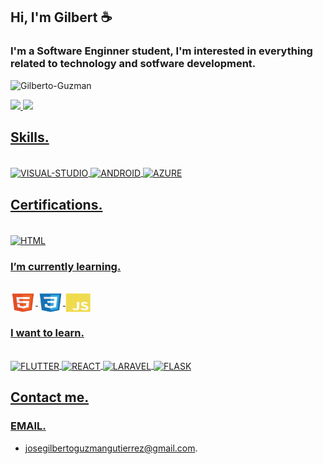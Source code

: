 ## Hi, I'm Gilbert ☕
### I'm a Software Enginner student, I'm interested in everything related to technology and sotfware development.

<p align="left"> <img src="https://komarev.com/ghpvc/?username=Gilberto-Guzman&label=Profile%20views&color=0e75b6&style=flat" alt="Gilberto-Guzman" /> </p>

<div align="left">
  <a href="https://github.com/Gilberto-Guzman">
  <img height="180em" src="https://github-readme-stats.vercel.app/api?username=Gilberto-Guzman&show_icons=true&theme=algolia&include_all_commits=true&count_private=true"/>
  <img height="180em" src="https://github-readme-stats.vercel.app/api/top-langs/?username=Gilberto-Guzman&layout=compact&langs_count=7&theme=algolia"/>
</div>

  
## Skills.  
<div style="display: inline_block"><br> 
    <img align="center" alt="VISUAL-STUDIO" height="30" width="40" src="https://cdn.jsdelivr.net/gh/devicons/devicon/icons/visualstudio/visualstudio-plain.svg">
    <img align="center" alt="ANDROID" height="30" width="40" src="https://cdn.jsdelivr.net/gh/devicons/devicon/icons/androidstudio/androidstudio-original.svg">
    <img align="center" alt="AZURE" height="30" width="40" src="https://cdn.jsdelivr.net/gh/devicons/devicon/icons/azure/azure-original.svg">  
</div>

## Certifications.
<div style="display: inline_block"><br>
   <img align="center" alt="HTML" height="150" width="150" src="https://miro.medium.com/max/1200/1*xaBJMux-ZpeRnyH3RDQXYA.png">
</div>

            
### I’m currently learning.
<div style="display: inline_block"><br>               
  <img align="center" alt="HTML" height="30" width="40" src="https://raw.githubusercontent.com/devicons/devicon/master/icons/html5/html5-original.svg">
  <img align="center" alt="CSS" height="30" width="40" src="https://raw.githubusercontent.com/devicons/devicon/master/icons/css3/css3-original.svg">
  <img align="center" alt="JS" height="30" width="40" src="https://raw.githubusercontent.com/devicons/devicon/master/icons/javascript/javascript-plain.svg">
</div>
    
### I want to learn.
<div style="display: inline_block"><br>               
  <img align="center" alt="FLUTTER" height="30" width="40" src="https://cdn.jsdelivr.net/gh/devicons/devicon/icons/flutter/flutter-original.svg">
  <img align="center" alt="REACT" height="30" width="40" src="https://cdn.jsdelivr.net/gh/devicons/devicon/icons/react/react-original.svg">
  <img align="center" alt="LARAVEL" height="30" width="40" src="https://cdn.jsdelivr.net/gh/devicons/devicon/icons/laravel/laravel-plain.svg">
  <img align="center" alt="FLASK" height="30" width="40" src="https://cdn.jsdelivr.net/gh/devicons/devicon/icons/flask/flask-original.svg">
</div>

## Contact me.
### EMAIL.  
- josegilbertoguzmangutierrez@gmail.com.

<!--
### PORTFOLIO (Website).
- WORKING IN PROGRESS...

### CV. 
- WORKING IN PROGRESS...  
-->
